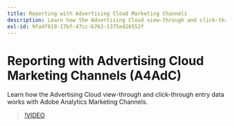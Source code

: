 ```yaml
---
title: Reporting with Advertising Cloud Marketing Channels
description: Learn how the Advertising Cloud view-through and click-through entry data works with Adobe Analytics Marketing Channels.
exl-id: 9fadf819-17bf-47cc-b763-1375e426552f
---
```

# Reporting with Advertising Cloud Marketing Channels (A4AdC)

Learn how the Advertising Cloud view-through and click-through entry data works with Adobe Analytics Marketing Channels.

>[!VIDEO](https://video.tv.adobe.com/v/33502)
